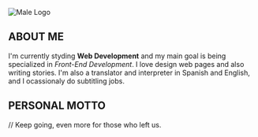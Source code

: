![Male Logo](https://i.imgur.com/S5TU8BA.png)

## ABOUT ME

I'm currently styding **Web Development** and my main goal is being specialized in _Front-End Development_. I love design web pages and also writing stories. I'm also a translator and interpreter in Spanish and English, and I ocassionaly do subtitling jobs.

## PERSONAL MOTTO
// Keep going, even more for those who left us.
<!--
**malespinozah/malespinozah** is a ✨ _special_ ✨ repository because its `README.md` (this file) appears on your GitHub profile.

Here are some ideas to get you started:

- 🔭 I’m currently working on ...
- 🌱 I’m currently learning ...
- 👯 I’m looking to collaborate on ...
- 🤔 I’m looking for help with ...
- 💬 Ask me about ...
- 📫 How to reach me: ...
- 😄 Pronouns: ...
- ⚡ Fun fact: ...
-->
